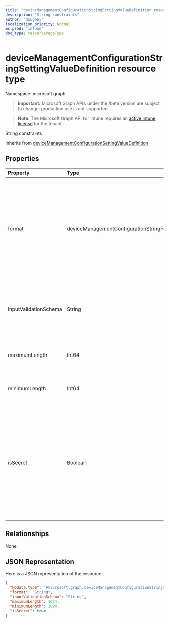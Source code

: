 ```yaml
---
title: "deviceManagementConfigurationStringSettingValueDefinition resource type"
description: "String constraints"
author: "dougeby"
localization_priority: Normal
ms.prod: "intune"
doc_type: resourcePageType
---
```


# deviceManagementConfigurationStringSettingValueDefinition resource type

Namespace: microsoft.graph

> **Important:** Microsoft Graph APIs under the /beta version are subject to change; production use is not supported.

> **Note:** The Microsoft Graph API for Intune requires an [active Intune license](https://go.microsoft.com/fwlink/?linkid=839381) for the tenant.

String constraints


Inherits from [deviceManagementConfigurationSettingValueDefinition](../resources/intune-deviceconfigv2-devicemanagementconfigurationsettingvaluedefinition.md)

## Properties
|Property|Type|Description|
|:---|:---|:---|
|format|[deviceManagementConfigurationStringFormat](../resources/intune-deviceconfigv2-devicemanagementconfigurationstringformat.md)|Pre-defined format of the string. Possible values are: `none`, `email`, `guid`, `ip`, `base64`, `url`, `version`, `xml`, `date`, `time`, `binary`, `regEx`, `json`, `dateTime`, `surfaceHub`.|
|inputValidationSchema|String|Regular expression or any xml or json schema that the input string should match|
|maximumLength|Int64|Maximum length of string. Valid values 0 to 87516|
|minimumLength|Int64|Minimum length of string. Valid values 0 to 87516|
|isSecret|Boolean|Specifies whether the setting needs to be treated as a secret. Settings marked as yes will be encrypted in transit and at rest and will be displayed as asterisks when represented in the UX.|

## Relationships
None

## JSON Representation
Here is a JSON representation of the resource.
<!-- {
  "blockType": "resource",
  "@odata.type": "microsoft.graph.deviceManagementConfigurationStringSettingValueDefinition"
}
-->
``` json
{
  "@odata.type": "#microsoft.graph.deviceManagementConfigurationStringSettingValueDefinition",
  "format": "String",
  "inputValidationSchema": "String",
  "maximumLength": 1024,
  "minimumLength": 1024,
  "isSecret": true
}
```



